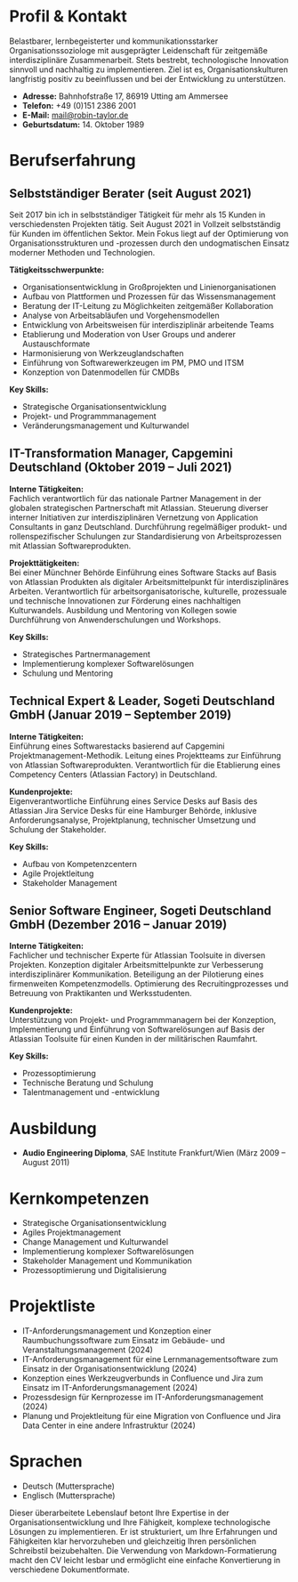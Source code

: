 # Profil & Kontakt

Belastbarer, lernbegeisterter und kommunikationsstarker Organisationssoziologe mit ausgeprägter Leidenschaft für zeitgemäße interdisziplinäre Zusammenarbeit. Stets bestrebt, technologische Innovation sinnvoll und nachhaltig zu implementieren. Ziel ist es, Organisationskulturen langfristig positiv zu beeinflussen und bei der Entwicklung zu unterstützen.

-   **Adresse:** Bahnhofstraße 17, 86919 Utting am Ammersee
-   **Telefon:** +49 (0)151 2386 2001
-   **E-Mail:**  [mail@robin-taylor.de](mailto:mail@robin-taylor.de)
-   **Geburtsdatum:** 14. Oktober 1989

# Berufserfahrung

## Selbstständiger Berater (seit August 2021)

Seit 2017 bin ich in selbstständiger Tätigkeit für mehr als 15 Kunden in verschiedensten Projekten tätig. Seit August 2021 in Vollzeit selbstständig für Kunden im öffentlichen Sektor. Mein Fokus liegt auf der Optimierung von Organisationsstrukturen und -prozessen durch den undogmatischen Einsatz moderner Methoden und Technologien.

**Tätigkeitsschwerpunkte:**

-   Organisationsentwicklung in Großprojekten und Linienorganisationen
-   Aufbau von Plattformen und Prozessen für das Wissensmanagement
-   Beratung der IT-Leitung zu Möglichkeiten zeitgemäßer Kollaboration
-   Analyse von Arbeitsabläufen und Vorgehensmodellen
-   Entwicklung von Arbeitsweisen für interdisziplinär arbeitende Teams
-   Etablierung und Moderation von User Groups und anderer Austauschformate
-   Harmonisierung von Werkzeuglandschaften 
-   Einführung von Softwarewerkzeugen im PM, PMO und ITSM
-   Konzeption von Datenmodellen für CMDBs

**Key Skills:**

-   Strategische Organisationsentwicklung
-   Projekt- und Programmmanagement
-   Veränderungsmanagement und Kulturwandel

## IT-Transformation Manager, Capgemini Deutschland (Oktober 2019 – Juli 2021)

**Interne Tätigkeiten:**  
Fachlich verantwortlich für das nationale Partner Management in der globalen strategischen Partnerschaft mit Atlassian. Steuerung diverser interner Initiativen zur interdisziplinären Vernetzung von Application Consultants in ganz Deutschland. Durchführung regelmäßiger produkt- und rollenspezifischer Schulungen zur Standardisierung von Arbeitsprozessen mit Atlassian Softwareprodukten.

**Projekttätigkeiten:**  
Bei einer Münchner Behörde Einführung eines Software Stacks auf Basis von Atlassian Produkten als digitaler Arbeitsmittelpunkt für interdisziplinäres Arbeiten. Verantwortlich für arbeitsorganisatorische, kulturelle, prozessuale und technische Innovationen zur Förderung eines nachhaltigen Kulturwandels. Ausbildung und Mentoring von Kollegen sowie Durchführung von Anwenderschulungen und Workshops.

**Key Skills:**

-   Strategisches Partnermanagement
-   Implementierung komplexer Softwarelösungen
-   Schulung und Mentoring

## Technical Expert & Leader, Sogeti Deutschland GmbH (Januar 2019 – September 2019)

**Interne Tätigkeiten:**  
Einführung eines Softwarestacks basierend auf Capgemini Projektmanagement-Methodik. Leitung eines Projektteams zur Einführung von Atlassian Softwareprodukten. Verantwortlich für die Etablierung eines Competency Centers (Atlassian Factory) in Deutschland.

**Kundenprojekte:**  
Eigenverantwortliche Einführung eines Service Desks auf Basis des Atlassian Jira Service Desks für eine Hamburger Behörde, inklusive Anforderungsanalyse, Projektplanung, technischer Umsetzung und Schulung der Stakeholder.

**Key Skills:**

-   Aufbau von Kompetenzcentern
-   Agile Projektleitung
-   Stakeholder Management

## Senior Software Engineer, Sogeti Deutschland GmbH (Dezember 2016 – Januar 2019)

**Interne Tätigkeiten:**  
Fachlicher und technischer Experte für Atlassian Toolsuite in diversen Projekten. Konzeption digitaler Arbeitsmittelpunkte zur Verbesserung interdisziplinärer Kommunikation. Beteiligung an der Pilotierung eines firmenweiten Kompetenzmodells. Optimierung des Recruitingprozesses und Betreuung von Praktikanten und Werksstudenten.

**Kundenprojekte:**  
Unterstützung von Projekt- und Programmmanagern bei der Konzeption, Implementierung und Einführung von Softwarelösungen auf Basis der Atlassian Toolsuite für einen Kunden in der militärischen Raumfahrt.

**Key Skills:**
-   Prozessoptimierung
-   Technische Beratung und Schulung
-   Talentmanagement und -entwicklung

# Ausbildung

-   **Audio Engineering Diploma**, SAE Institute Frankfurt/Wien (März 2009 – August 2011)

# Kernkompetenzen

-   Strategische Organisationsentwicklung
-   Agiles Projektmanagement
-   Change Management und Kulturwandel
-   Implementierung komplexer Softwarelösungen
-   Stakeholder Management und Kommunikation
-   Prozessoptimierung und Digitalisierung

# Projektliste

- IT-Anforderungsmanagement und Konzeption einer Raumbuchungssoftware zum Einsatz im Gebäude- und Veranstaltungsmanagement (2024)
- IT-Anforderungsmanagement für eine Lernmanagementsoftware zum Einsatz in der Organisationsentwicklung (2024)
- Konzeption eines Werkzeugverbunds in Confluence und Jira zum Einsatz im IT-Anforderungsmanagement (2024)
- Prozessdesign für Kernprozesse im IT-Anforderungsmanagement (2024)
- Planung und Projektleitung für eine Migration von Confluence und Jira Data Center in eine andere Infrastruktur (2024)

# Sprachen

-   Deutsch (Muttersprache)
-   Englisch (Muttersprache)

Dieser überarbeitete Lebenslauf betont Ihre Expertise in der Organisationsentwicklung und Ihre Fähigkeit, komplexe technologische Lösungen zu implementieren. Er ist strukturiert, um Ihre Erfahrungen und Fähigkeiten klar hervorzuheben und gleichzeitig Ihren persönlichen Schreibstil beizubehalten. Die Verwendung von Markdown-Formatierung macht den CV leicht lesbar und ermöglicht eine einfache Konvertierung in verschiedene Dokumentformate.
